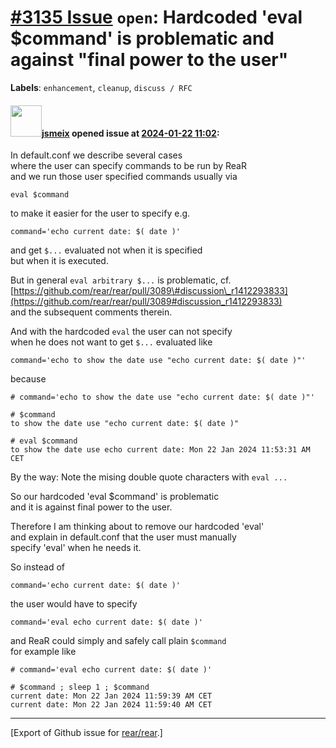[\#3135 Issue](https://github.com/rear/rear/issues/3135) `open`: Hardcoded 'eval $command' is problematic and against "final power to the user"
===============================================================================================================================================

**Labels**: `enhancement`, `cleanup`, `discuss / RFC`

#### <img src="https://avatars.githubusercontent.com/u/1788608?u=925fc54e2ce01551392622446ece427f51e2f0ce&v=4" width="50">[jsmeix](https://github.com/jsmeix) opened issue at [2024-01-22 11:02](https://github.com/rear/rear/issues/3135):

In default.conf we describe several cases  
where the user can specify commands to be run by ReaR  
and we run those user specified commands usually via

    eval $command

to make it easier for the user to specify e.g.

    command='echo current date: $( date )'

and get `$...` evaluated not when it is specified  
but when it is executed.

But in general `eval arbitrary $...` is problematic, cf.  
[https://github.com/rear/rear/pull/3089\#discussion\_r1412293833](https://github.com/rear/rear/pull/3089#discussion_r1412293833)  
and the subsequent comments therein.

And with the hardcoded `eval` the user can not specify  
when he does not want to get `$...` evaluated like

    command='echo to show the date use "echo current date: $( date )"'

because

    # command='echo to show the date use "echo current date: $( date )"'

    # $command
    to show the date use "echo current date: $( date )"

    # eval $command
    to show the date use echo current date: Mon 22 Jan 2024 11:53:31 AM CET

By the way: Note the mising double quote characters with `eval ...`

So our hardcoded 'eval $command' is problematic  
and it is against final power to the user.

Therefore I am thinking about to remove our hardcoded 'eval'  
and explain in default.conf that the user must manually  
specify 'eval' when he needs it.

So instead of

    command='echo current date: $( date )'

the user would have to specify

    command='eval echo current date: $( date )'

and ReaR could simply and safely call plain `$command`  
for example like

    # command='eval echo current date: $( date )'

    # $command ; sleep 1 ; $command
    current date: Mon 22 Jan 2024 11:59:39 AM CET
    current date: Mon 22 Jan 2024 11:59:40 AM CET

------------------------------------------------------------------------

\[Export of Github issue for
[rear/rear](https://github.com/rear/rear).\]
